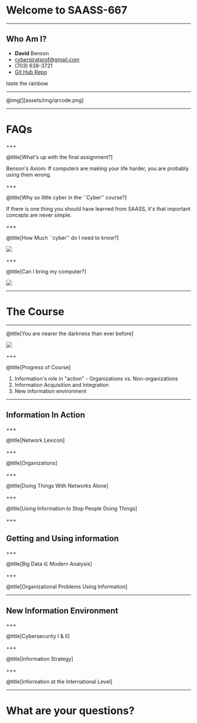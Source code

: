 # Welcome to SAASS-667

---

## Who Am I?

  - **David** Benson
  - cyberstratprof@gmail.com
  - (703) 638-3721
  - [Git Hub Repo](https://github.com/davidcbenson/SAASS-collab)

taste the rainbow

---

  @img[][assets/img/qrcode.png]

---

# FAQs

+++

@title[What's up with the final assignment?]

Benson's Axiom: If computers are making your life harder, you are probably using them wrong.

+++

@title[Why so little cyber in the ``Cyber'' course?] 

If there is one thing you should have learned from SAASS, it's that important concepts are never simple.

+++

@title[How Much ``cyber'' do I need to know?]

![](assets/img/japan-carrier-path-map.png)

+++

@title[Can I bring my computer?]

![](assets/img/giphy.gif)

---

# The Course

---

@title[You are nearer the darkness than ever before]


![](assets/img/eclipse.png)

+++

@title[Progress of Course]

  1. Information's role in "action"
    - Organizations vs. Non-organizations
  2. Information Acquisition and Integration
  3. New information environment

---

## Information In Action

+++

@title[Network Lexicon]


+++


@title[Organizations]


+++

@title[Doing Things With Networks Alone]


+++

@title[Using Information to Stop People Doing Things]


+++

## Getting and Using information

+++

@title[Big Data &isin; Modern Analysis]

+++

@title[Organizational Problems Using Information]


---

## New Information Environment

+++

@title[Cybersecurity I & II]

+++

@title[Information Strategy]


+++

@title[Information at the International Level]

---

# What are your questions?



